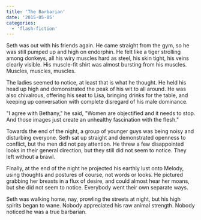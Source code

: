 ```yaml
---
title: 'The Barbarian'
date: '2015-05-05'
categories:
  - 'flash-fiction'
---
```


Seth was out with his friends again. He came straight from the gym, so he was
still pumped up and high on endorphin. He felt like a tiger strolling among
donkeys, all his wiry muscles hard as steel, his skin tight, his veins clearly
visible. His muscle-fit shirt was almost bursting from his muscles. Muscles,
muscles, muscles.

<!-- truncate -->

The ladies seemed to notice, at least that is what he thought. He held his head
up high and demonstrated the peak of his wit to all around. He was also
chivalrous, offering his seat to Lisa, bringing drinks for the table, and
keeping up conversation with complete disregard of his male dominance.

"I agree with Bethany," he said, "Women are objectified and it needs to stop.
And those images just create an unhealthy fascination with the flesh."

Towards the end of the night, a group of younger guys was being noisy and
disturbing everyone. Seth sat up straight and demonstrated openness to conflict,
but the men did not pay attention. He threw a few disappointed looks in their
general direction, but they still did not seem to notice. They left without a
brawl.

Finally, at the end of the night he projected his earthly lust onto Melody,
using thoughts and postures of course, not words or looks. He pictured grabbing
her breasts in a flux of desire, and could almost hear her moans, but she did
not seem to notice. Everybody went their own separate ways.

Seth was walking home, nay, prowling the streets at night, but his high spirits
began to wane. Nobody appreciated his raw animal strength. Nobody noticed he was
a true barbarian.
